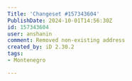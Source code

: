 ```yaml
---
Title: 'Changeset #157343604'
PublishDate: 2024-10-01T14:56:30Z
id: 157343604
user: anshanin
comment: Removed non-existing address
created_by: iD 2.30.2
tags:
- Montenegro

---
```

